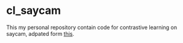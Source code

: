 # cl_saycam

This my personal repository contain code for contrastive learning on saycam, adpated form [this](https://github.com/revantteotia/clip-training/tree/main).
